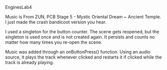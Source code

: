 EnginesLab4

Music is From ZUN, PCB Stage 5 - Mystic Oriental Dream ~ Ancient Temple.
I just made the crash bandicoot version you hear.

I used a singleton for the button counter. The scene gets reopened, but the singleton
is used once and  is not created again. It persists and counts no matter how many times you 
re-open the scene.

Music was added through an onButtonPress() function.
Using an audio source, it plays the track whenever clicked and restarts it if clicked while 
the track is already playing. 
